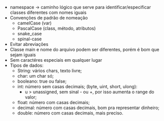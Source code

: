 * namespace -> caminho lógico que serve para identificar/especificar classes diferentes com nomes iguais
* Convenções de padrão de nomeação
  * camelCase (var)
  * PascalCase (class, método, atributos)
  * snake_case
  * spinal-case
* Evitar abreviações
* Classe main e nome do arquivo podem ser diferentes, porém é bom que sejam iguais
* Sem caractéres especiais em qualquer lugar
* Tipos de dados:
  * String: vários chars, texto livre;
  * char: um char só;
  * booleano: true ou false;
  * int: número sem casas decimais; (byte, uint, short, ulong):
    * u > unassigned, sem sinal - ou +, por isso aumenta o range do valor;
  * float: número com casas decimais;
  * decimal: número com casas decimais, bom pra representar dinheiro;
  * double: número com casas decimais, mais preciso.
